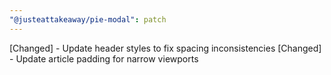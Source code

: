 ```yaml
---
"@justeattakeaway/pie-modal": patch
---
```


[Changed] - Update header styles to fix spacing inconsistencies
[Changed] - Update article padding for narrow viewports
